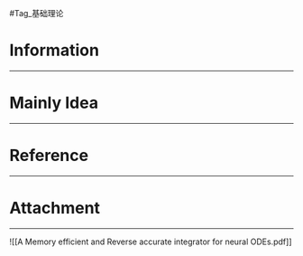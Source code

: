 #Tag_基础理论 
# Information
---


# Mainly Idea
---


# Reference
---


# Attachment
---
![[A Memory efficient and Reverse accurate integrator for neural ODEs.pdf]]